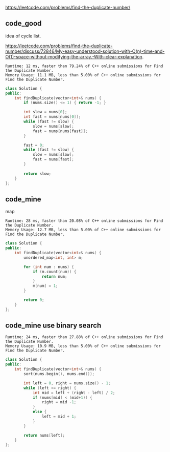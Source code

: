 
https://leetcode.com/problems/find-the-duplicate-number/


## code_good

idea of cycle list.  

https://leetcode.com/problems/find-the-duplicate-number/discuss/72846/My-easy-understood-solution-with-O(n)-time-and-O(1)-space-without-modifying-the-array.-With-clear-explanation.  

```
Runtime: 12 ms, faster than 79.24% of C++ online submissions for Find the Duplicate Number.
Memory Usage: 11.1 MB, less than 5.00% of C++ online submissions for Find the Duplicate Number.
```

```cpp
class Solution {
public:
    int findDuplicate(vector<int>& nums) {
        if (nums.size() <= 1) { return -1; }

        int slow = nums[0];
        int fast = nums[nums[0]];
        while (fast != slow) {
            slow = nums[slow];
            fast = nums[nums[fast]];
        }

        fast = 0;
        while (fast != slow) {
            slow = nums[slow];
            fast = nums[fast];
        }
        
        return slow;
    }
};
```
 
## code_mine

map

```
Runtime: 28 ms, faster than 20.08% of C++ online submissions for Find the Duplicate Number.
Memory Usage: 12.7 MB, less than 5.00% of C++ online submissions for Find the Duplicate Number.
```

```cpp
class Solution {
public:
    int findDuplicate(vector<int>& nums) {
        unordered_map<int, int> m;

        for (int num : nums) {
            if (m.count(num)) {
                return num;
            }
            m[num] = 1;
        }

        return 0;
    }
};
```



## code_mine  use binary search
```
Runtime: 24 ms, faster than 27.88% of C++ online submissions for Find the Duplicate Number.
Memory Usage: 10.9 MB, less than 5.00% of C++ online submissions for Find the Duplicate Number.
```

```cpp
class Solution {
public:
    int findDuplicate(vector<int>& nums) {
        sort(nums.begin(), nums.end());

        int left = 0, right = nums.size() - 1;
        while (left <= right) {
            int mid = left + (right - left) / 2;
            if (nums[mid] < (mid+1)) {
                right = mid -1;
            }
            else {
                left = mid + 1;
            }
        }

        return nums[left];
    }
};
```
